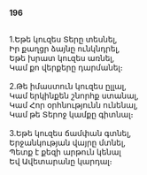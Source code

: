 **196**

\
1.Եթե կուզես Տերը տեսնել,\
Իր քաղցր ձայնը ունկնդրել,\
Եթե խրատ կուզես առնել,\
Կամ քո վերքերը դարմանել։\
\
2.Թե իմաստուն կուզես ըլլալ,\
Կամ երկինքեն շնորհք ստանալ,\
Կամ Հոր օրհնությունն ունենալ,\
Կամ թե Տերոջ կամքը գիտնալ։\
\
3.Եթե կուզես ճամփան գտնել,\
Երջանկության վայրը մտնել,\
Պետք է քեզի արթուն կենալ\
Եվ Ավետարանը կարդալ։
